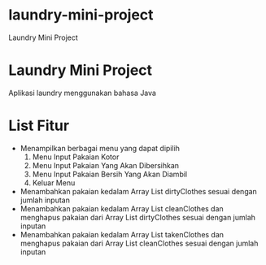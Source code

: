 # laundry-mini-project
Laundry Mini Project


# Laundry Mini Project
Aplikasi laundry menggunakan bahasa Java

# List Fitur
- Menampilkan berbagai menu yang dapat dipilih 
  1. Menu Input Pakaian Kotor
  2. Menu Input Pakaian Yang Akan Dibersihkan
  3. Menu Input Pakaian Bersih Yang Akan Diambil
  4. Keluar Menu
- Menambahkan pakaian kedalam Array List dirtyClothes sesuai dengan jumlah inputan
- Menambahkan pakaian kedalam Array List cleanClothes dan menghapus pakaian dari Array List dirtyClothes sesuai dengan jumlah inputan
- Menambahkan pakaian kedalam Array List takenClothes dan menghapus pakaian dari Array List cleanClothes sesuai dengan jumlah inputan

